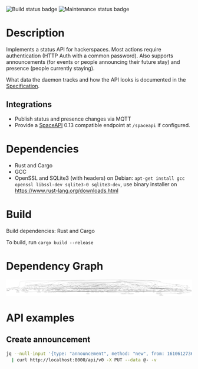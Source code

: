 ![Build status badge](https://img.shields.io/gitlab/pipeline/clubstatus/clubstatusd.svg?gitlab_url=https%3A%2F%2Fgitlab.aachen.ccc.de)
![Maintenance status badge](https://img.shields.io/maintenance/yes/2021.svg)

# Description
Implements a status API for hackerspaces. Most actions require authentication
(HTTP Auth with a common password). Also supports announcements (for events or
people announcing their future stay) and presence (people currently staying).

What data the daemon tracks and how the API looks is documented in the [Specification](api-specification.md).

## Integrations
* Publish status and presence changes via MQTT
* Provide a [SpaceAPI](https://spaceapi.io/) 0.13 compatible endpoint at
  `/spaceapi` if configured.

# Dependencies
* Rust and Cargo
* GCC
* OpenSSL and SQLite3 (with headers)
on Debian: `apt-get install gcc openssl libssl-dev sqlite3-0 sqlite3-dev`, use
binary installer on https://www.rust-lang.org/downloads.html

# Build
Build dependencies: Rust and Cargo

To build, run `cargo build --release`

# Dependency Graph
![DAG of dependency crates created using cargo-deps](dependencies.png)

# API examples
## Create announcement
```sh
jq --null-input '{type: "announcement", method: "new", from: 1610612736, to: 1610612737, note: "2^29 * 3", user: "Hans", public: false}' \
  | curl http://localhost:8000/api/v0 -X PUT --data @- -v
```
